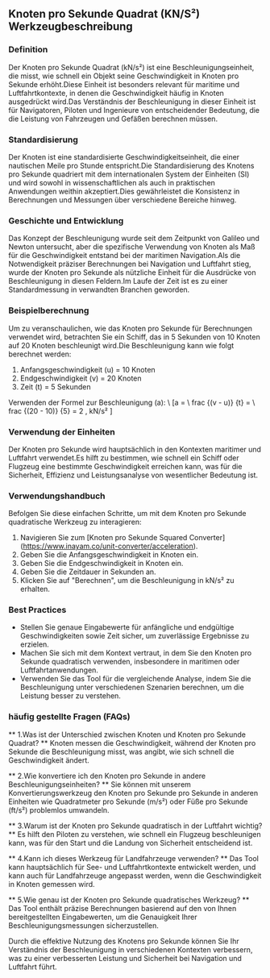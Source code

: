 ## Knoten pro Sekunde Quadrat (KN/S²) Werkzeugbeschreibung

### Definition
Der Knoten pro Sekunde Quadrat (kN/s²) ist eine Beschleunigungseinheit, die misst, wie schnell ein Objekt seine Geschwindigkeit in Knoten pro Sekunde erhöht.Diese Einheit ist besonders relevant für maritime und Luftfahrtkontexte, in denen die Geschwindigkeit häufig in Knoten ausgedrückt wird.Das Verständnis der Beschleunigung in dieser Einheit ist für Navigatoren, Piloten und Ingenieure von entscheidender Bedeutung, die die Leistung von Fahrzeugen und Gefäßen berechnen müssen.

### Standardisierung
Der Knoten ist eine standardisierte Geschwindigkeitseinheit, die einer nautischen Meile pro Stunde entspricht.Die Standardisierung des Knotens pro Sekunde quadriert mit dem internationalen System der Einheiten (SI) und wird sowohl in wissenschaftlichen als auch in praktischen Anwendungen weithin akzeptiert.Dies gewährleistet die Konsistenz in Berechnungen und Messungen über verschiedene Bereiche hinweg.

### Geschichte und Entwicklung
Das Konzept der Beschleunigung wurde seit dem Zeitpunkt von Galileo und Newton untersucht, aber die spezifische Verwendung von Knoten als Maß für die Geschwindigkeit entstand bei der maritimen Navigation.Als die Notwendigkeit präziser Berechnungen bei Navigation und Luftfahrt stieg, wurde der Knoten pro Sekunde als nützliche Einheit für die Ausdrücke von Beschleunigung in diesen Feldern.Im Laufe der Zeit ist es zu einer Standardmessung in verwandten Branchen geworden.

### Beispielberechnung
Um zu veranschaulichen, wie das Knoten pro Sekunde für Berechnungen verwendet wird, betrachten Sie ein Schiff, das in 5 Sekunden von 10 Knoten auf 20 Knoten beschleunigt wird.Die Beschleunigung kann wie folgt berechnet werden:

1. Anfangsgeschwindigkeit (u) = 10 Knoten
2. Endgeschwindigkeit (v) = 20 Knoten
3. Zeit (t) = 5 Sekunden

Verwenden der Formel zur Beschleunigung (a):
\ [a = \ frac {(v - u)} {t} = \ frac {(20 - 10)} {5} = 2 \, kN/s² \]

### Verwendung der Einheiten
Der Knoten pro Sekunde wird hauptsächlich in den Kontexten maritimer und Luftfahrt verwendet.Es hilft zu bestimmen, wie schnell ein Schiff oder Flugzeug eine bestimmte Geschwindigkeit erreichen kann, was für die Sicherheit, Effizienz und Leistungsanalyse von wesentlicher Bedeutung ist.

### Verwendungshandbuch
Befolgen Sie diese einfachen Schritte, um mit dem Knoten pro Sekunde quadratische Werkzeug zu interagieren:
1. Navigieren Sie zum [Knoten pro Sekunde Squared Converter] (https://www.inayam.co/unit-converter/acceleration).
2. Geben Sie die Anfangsgeschwindigkeit in Knoten ein.
3. Geben Sie die Endgeschwindigkeit in Knoten ein.
4. Geben Sie die Zeitdauer in Sekunden an.
5. Klicken Sie auf "Berechnen", um die Beschleunigung in kN/s² zu erhalten.

### Best Practices
- Stellen Sie genaue Eingabewerte für anfängliche und endgültige Geschwindigkeiten sowie Zeit sicher, um zuverlässige Ergebnisse zu erzielen.
- Machen Sie sich mit dem Kontext vertraut, in dem Sie den Knoten pro Sekunde quadratisch verwenden, insbesondere in maritimen oder Luftfahrtanwendungen.
- Verwenden Sie das Tool für die vergleichende Analyse, indem Sie die Beschleunigung unter verschiedenen Szenarien berechnen, um die Leistung besser zu verstehen.

### häufig gestellte Fragen (FAQs)

** 1.Was ist der Unterschied zwischen Knoten und Knoten pro Sekunde Quadrat? **
Knoten messen die Geschwindigkeit, während der Knoten pro Sekunde die Beschleunigung misst, was angibt, wie sich schnell die Geschwindigkeit ändert.

** 2.Wie konvertiere ich den Knoten pro Sekunde in andere Beschleunigungseinheiten? **
Sie können mit unserem Konvertierungswerkzeug den Knoten pro Sekunde pro Sekunde in anderen Einheiten wie Quadratmeter pro Sekunde (m/s²) oder Füße pro Sekunde (ft/s²) problemlos umwandeln.

** 3.Warum ist der Knoten pro Sekunde quadratisch in der Luftfahrt wichtig? **
Es hilft den Piloten zu verstehen, wie schnell ein Flugzeug beschleunigen kann, was für den Start und die Landung von Sicherheit entscheidend ist.

** 4.Kann ich dieses Werkzeug für Landfahrzeuge verwenden? **
Das Tool kann hauptsächlich für See- und Luftfahrtkontexte entwickelt werden, und kann auch für Landfahrzeuge angepasst werden, wenn die Geschwindigkeit in Knoten gemessen wird.

** 5.Wie genau ist der Knoten pro Sekunde quadratisches Werkzeug? **
Das Tool enthält präzise Berechnungen basierend auf den von Ihnen bereitgestellten Eingabewerten, um die Genauigkeit Ihrer Beschleunigungsmessungen sicherzustellen.

Durch die effektive Nutzung des Knotens pro Sekunde können Sie Ihr Verständnis der Beschleunigung in verschiedenen Kontexten verbessern, was zu einer verbesserten Leistung und Sicherheit bei Navigation und Luftfahrt führt.
